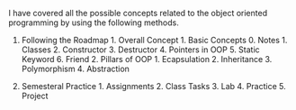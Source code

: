 I have covered all the possible concepts related to the object oriented programming by using the following methods.
1. Following the Roadmap
        1. Overall Concept
                1. Basic Concepts
                        0. Notes 
                        1. Classes 
                        2. Constructor 
                        3. Destructor 
                        4. Pointers in OOP 
                        5. Static Keyword 
                        6. Friend
                2. Pillars of OOP
                        1. Ecapsulation 
                        2. Inheritance 
                        3. Polymorphism 
                        4. Abstraction
            
2. Semesteral Practice
        1. Assignments 
        2. Class Tasks 
        3. Lab 
        4. Practice 
        5. Project
